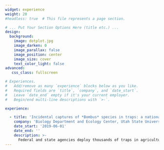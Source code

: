 ```yaml
---
widget: experience
weight: 20
#headless: true  # This file represents a page section.

# ... Put Your Section Options Here (title etc.) ...
design:
  background:
    image: dotplot.jpg
    image_darken: 0
    image_parallax: false
    image_position: center 
    image_size: cover
    text_color_light: false
advanced:
   css_class: fullscreen

# Experiences.
#   Add/remove as many `experience` blocks below as you like.
#   Required fields are `title`, `company`, and `date_start`.
#   Leave `date_end` empty if it's your current employer.
#   Begin/end multi-line descriptions with `>-`.

experience:

  - title: 'Incidental captures of *Bombus* species in traps: a national survey'
    company: 'Biology Department and Ecology Center, Utah State University'
    date_start: '2019-06-01'
    date_end: ''
    description: >-
      Federal and state agencies deploy thousands of traps in agricultural fields throughout the U.S. to conduct annual field surveys for early detection of non-native Lepidopterans. It is well known that *Bombus* are commonly collected as bycatch within these insect traps; however, no study has assessed regional variation in bycatch composition. Therefore, our objectives are to characterize the nature and scope of *Bombus* bycatch throughout the U.S. to better understand regional effects of traps on pollinator communities and to evaluate differences in landscape composition and configuration to determine the effect of agricultural land management practices on pollinator diversity. Bycatch was collected from insect traps within 431 agricultural fields throughout Florida, Indiana, Kansas, Kentucky, Maryland, South Carolina, Utah, Virginia, and West Virginia from 2018 to 2020. Thus far, a total of 3,238 Bombus representing 17 species were collected across the various states. *Bombus fervidus, B. bimaculatus, B. impatiens, B. pensylvanicus,* and *B. huntii* are the five most abundant species within traps, comprising 86% of total captures. Species richness is consistent with published data suggesting that Bombus captures may be representative of the expected community. However, some of the commonly trapped species (*B. fervidus, B. pensylvanicus,* and *B. auricomus*) are historically uncommon throughout their ranges. Future work will seek to evaluate how large-scale environmental features drive pollinator diversity and community composition.
---
```

